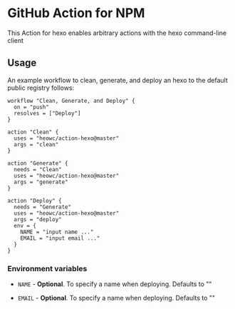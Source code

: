 # GitHub Action for NPM

This Action for hexo     enables arbitrary actions with the hexo command-line client

## Usage

An example workflow to clean, generate, and deploy an hexo to the default public registry follows:

```hcl
workflow "Clean, Generate, and Deploy" {
  on = "push"
  resolves = ["Deploy"]
}

action "Clean" {
  uses = "heowc/action-hexo@master"
  args = "clean"
}

action "Generate" {
  needs = "Clean"
  uses = "heowc/action-hexo@master"
  args = "generate"
}

action "Deploy" {
  needs = "Generate"
  uses = "heowc/action-hexo@master"
  args = "deploy"
  env = {
    NAME = "input name ..."
    EMAIL = "input email ..."
  }
}
```

### Environment variables

* `NAME` - **Optional**. To specify a name when deploying. Defaults to ""

* `EMAIL` - **Optional**. To specify a name when deploying. Defaults to ""